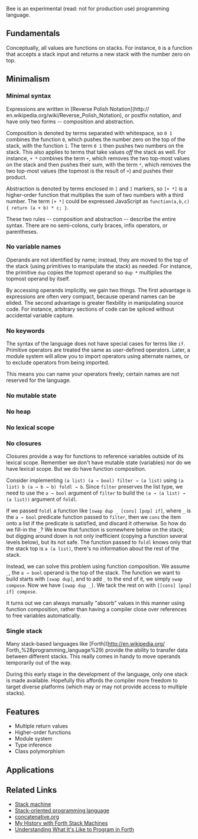 Bee is an experimental (read: not for production use) programming
language.

## Fundamentals

Conceptually, all values are functions on stacks. For instance,
`0` is a function that accepts a stack input and returns a new
stack with the number zero on top.

## Minimalism



### Minimal syntax

Expressions are written in [Reverse Polish Notation](http://
en.wikipedia.org/wiki/Reverse_Polish_Notation), or postfix
notation, and have only two forms -- composition and abstraction.

Composition is denoted by terms separated with whitespace, so
`0 1` combines the function `0`, which pushes the number zero
on the top of the stack, with the function `1`. The term `0 1`
then pushes two numbers on the stack. This also applies to
terms that take values *off* the stack as well. For instance,
`+ *` combines the term `+`, which removes the two top-most
values on the stack and then pushes their sum, with the term
`*`, which removes the two top-most values (the topmost is the
result of `+`) and pushes their product.

Abstraction is denoted by terms enclosed in `[` and `]` markers,
so `[+ *]` is a higher-order function that multiplies the sum of
two numbers with a third number. The term `[+ *]` could be 
expressed JavaScript as `function(a,b,c) { return (a + b) * c; }`.

These two rules -- composition and abstraction -- describe the
entire syntax. There are no semi-colons, curly braces, infix
operators, or parentheses.

### No variable names

Operands are not identified by name; instead, they are moved to
the top of the stack (using primitives to manipulate the stack)
as needed. For instance, the primitive `dup` copies the topmost
operand so `dup *` multiplies the topmost operand by itself.

By accessing operands implicitly, we gain two things. The first
advantage is expressions are often very compact, because operand
names can be elided. The second advantage is greater flexbility
in manipulating source code. For instance, arbitrary sections of
code can be spliced without accidental variable capture.

### No keywords

The syntax of the language does not have special cases for terms
like `if`. Primitive operators are treated the same as user-defined
operators. Later, a module system will allow you to import operators
using alternate names, or to exclude operators from being imported.

This means you can name your operators freely; certain names are
not reserved for the language.

### No mutable state

### No heap

### No lexical scope

### No closures

Closures provide a way for functions to reference variables outside
of its lexical scope. Remember we don't have mutable state (variables)
nor do we have lexical scope. But we do have function composition.

Consider implementing `(a list) (a → bool) filter → (a list)` using
`(a list) b (a → b → b) foldl → b`. Since `filter` preserves the list
type, we need to use the `a → bool` argument of `filter` to build
the `(a → (a list) → (a list))` argument of `foldl`.

If we passed `foldl` a function like `[swap dup _ [cons] [pop] if]`,
where `_` is the `a → bool` predicate function passed to `filter`,
then we `cons` the item onto a list if the predicate is satisfied,
and discard it otherwise. So how do we fill-in the `_`? We know that
function is somewhere below on the stack; but digging around down
is not only inefficient (copying a function several levels below),
but its not safe. The function passed to `foldl` knows only that
the stack top is `a (a list)`, there's no information about the rest
of the stack.

Instead, we can solve this problem using function composition. We
assume `_`, the `a → bool` operand is the top of the stack. The
function we want to build starts with `[swap dup]`, and to add `_`
to the end of it, we simply `swap compose`. Now we have `[swap dup
_]`. We tack the rest on with `[[cons] [pop] if] compose`.

It turns out we can always manually "absorb" values in this manner
using function composition, rather than having a compiler close over
references to free variables automatically.

### Single stack

Many stack-based languages like [Forth](http://en.wikipedia.org/
Forth_%28programming_language%29) provide the ability to transfer
data between different stacks. This really comes in handy to move
operands temporarily out of the way.

During this early stage in the development of the language, only
one stack is made available. Hopefully this affords the compiler
more freedom to target diverse platforms (which may or may not
provide access to multiple stacks).

## Features

* Multiple return values
* Higher-order functions
* Module system
* Type inference
* Class polymorphism

## Applications

## Related Links

* [Stack machine](http://en.wikipedia.org/wiki/Stack_machine)
* [Stack-oriented programming language](http://en.wikipedia.org/Stack-oriented_programming_language)
* [concatenative.org](http://concatenative.org/)
* [My History with Forth Stack Machines](http://www.yosefk.com/blog/my-history-with-forth-stack-machines.html)
* [Understanding What It's Like to Program in Forth](http://prog21.dadgum.com/33.html)
